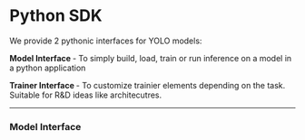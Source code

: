 # Python SDK
We provide 2 pythonic interfaces for YOLO models:

<b> Model Interface </b> - To simply build, load, train or run inference on a model in a python application

<b> Trainer Interface </b> - To customize trainier elements depending on the task. Suitable for R&D ideas like architecutres.

---
### Model Interface

